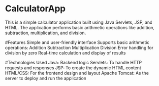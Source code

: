 # CalculatorApp

This is a simple calculator application built using Java Servlets, JSP, and HTML.
The application performs basic arithmetic operations like addition, subtraction, multiplication, and division.

#Features
Simple and user-friendly interface
Supports basic arithmetic operations:
Addition
Subtraction
Multiplication
Division
Error handling for division by zero
Real-time calculation and display of results



#Technologies Used
Java: Backend logic
Servlets: To handle HTTP requests and responses
JSP: To create the dynamic HTML content
HTML/CSS: For the frontend design and layout
Apache Tomcat: As the server to deploy and run the application
